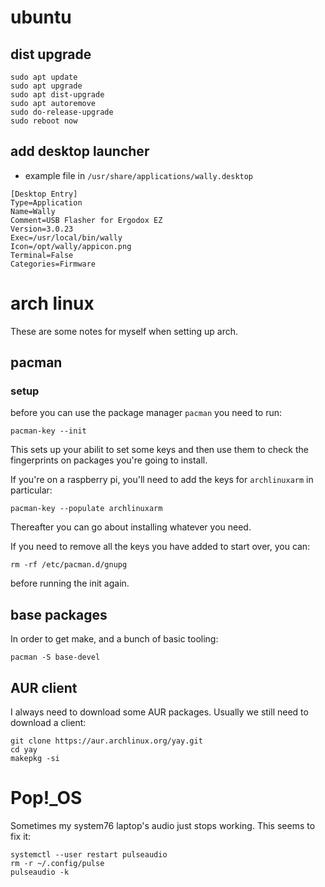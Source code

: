 # ubuntu

## dist upgrade

```
sudo apt update
sudo apt upgrade
sudo apt dist-upgrade
sudo apt autoremove
sudo do-release-upgrade
sudo reboot now
```

## add desktop launcher

* example file in `/usr/share/applications/wally.desktop`

```
[Desktop Entry]
Type=Application
Name=Wally
Comment=USB Flasher for Ergodox EZ
Version=3.0.23
Exec=/usr/local/bin/wally
Icon=/opt/wally/appicon.png
Terminal=False
Categories=Firmware
```

# arch linux

These are some notes for myself when setting up arch.

## pacman

### setup

before you can use the package manager `pacman` you need to run:

```
pacman-key --init
```

This sets up your abilit to set some keys and then use them to check the fingerprints on packages you're going to install.

If you're on a raspberry pi, you'll need to add the keys for `archlinuxarm` in particular:

```
pacman-key --populate archlinuxarm
```

Thereafter you can go about installing whatever you need.

If you need to remove all the keys you have added to start over, you can:

```
rm -rf /etc/pacman.d/gnupg
```

before running the init again.

## base packages

In order to get make, and a bunch of basic tooling:

```
pacman -S base-devel
```

## AUR client

I always need to download some AUR packages. Usually we still need to download a client:

```
git clone https://aur.archlinux.org/yay.git
cd yay
makepkg -si
```

# Pop!_OS

Sometimes my system76 laptop's audio just stops working. This seems to fix it:
```
systemctl --user restart pulseaudio
rm -r ~/.config/pulse
pulseaudio -k
```
